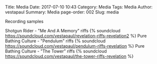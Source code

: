 Title: Media
Date: 2017-07-10 10:43
Category: Media
Tags: Media
Author: vestapaul
Summary: Media
page-order: 002
Slug: media

Recording samples

Shotgun Rider - "Me And A Memory" riffs 
{% soundcloud https://soundcloud.com/vestapaul/revelation-riffs-revelation2 %}
Pure Bathing Culture - "Pendulum" riffs
{% soundcloud https://soundcloud.com/vestapaul/pendulum-riffs-revelation %}
Pure Bathing Culture - "The Tower" riffs
{% soundcloud https://soundcloud.com/vestapaul/the-tower-riffs-revelation %}











